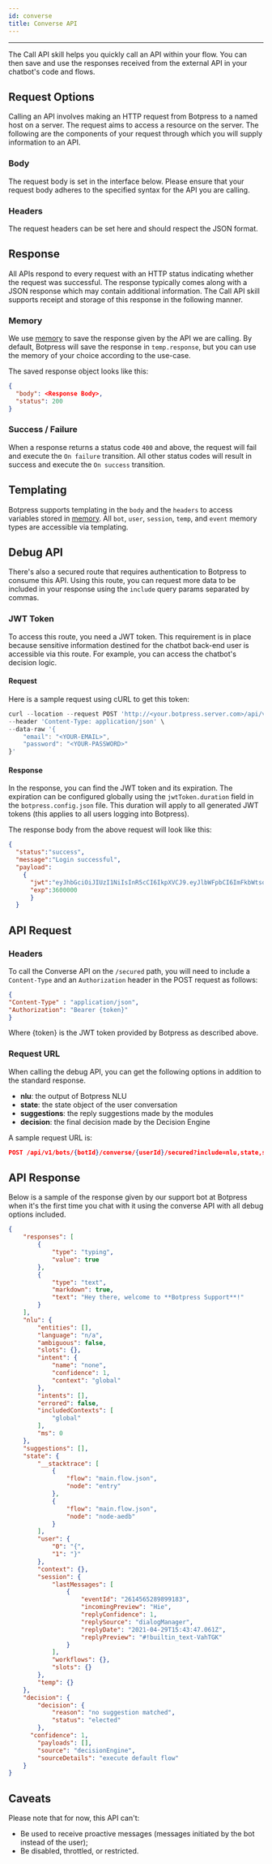 ```yaml
---
id: converse
title: Converse API
---
```


--------------------
                                                                
The Call API skill helps you quickly call an API within your flow. You can then save and use the responses received from the external API in your chatbot's code and flows.

## Request Options

Calling an API involves making an HTTP request from Botpress to a named host on a server. The request aims to access a resource on the server. The following are the components of your request through which you will supply information to an API.

### Body

The request body is set in the interface below. Please ensure that your request body adheres to the specified syntax for the API you are calling.

### Headers

The request headers can be set here and should respect the JSON format.

## Response

All APIs respond to every request with an HTTP status indicating whether the request was successful. The response typically comes along with a JSON response which may contain additional information. The Call API skill supports receipt and storage of this response in the following manner.

### Memory

We use [memory](/docs/main/memory) to save the response given by the API we are calling. By default, Botpress will save the response in `temp.response`, but you can use the memory of your choice according to the use-case.

The saved response object looks like this:

```json
{
  "body": <Response Body>,
  "status": 200
}
```

### Success / Failure

When a response returns a status code `400` and above, the request will fail and execute the `On failure` transition. All other status codes will result in success and execute the `On success` transition.

## Templating

Botpress supports templating in the `body` and the `headers` to access variables stored in [memory](/docs/main/memory). All `bot`, `user`, `session`, `temp`, and `event` memory types are accessible via templating.

## Debug API

There's also a secured route that requires authentication to Botpress to consume this API. Using this route, you can request more data to be included in your response using the `include` query params separated by commas.

### JWT Token

To access this route, you need a JWT token. This requirement is in place because sensitive information destined for the chatbot back-end user is accessible via this route. For example, you can access the chatbot's decision logic.  

#### Request

Here is a sample request using cURL to get this token:

```js
curl --location --request POST 'http://<your.botpress.server.com>/api/v1/auth/login/basic/default' \
--header 'Content-Type: application/json' \
--data-raw '{
    "email": "<YOUR-EMAIL>",
    "password": "<YOUR-PASSWORD>"
}'
```
#### Response

In the response, you can find the JWT token and its expiration. The expiration can be configured globally using the `jwtToken.duration` field in the `botpress.config.json` file. This duration will apply to all generated JWT tokens (this applies to all users logging into Botpress).

The response body from the above request will look like this:

```json
{
  "status":"success",
  "message":"Login successful",
  "payload":
    {
      "jwt":"eyJhbGciOiJIUzI1NiIsInR5cCI6IkpXVCJ9.eyJlbWFpbCI6ImFkbWtsoiwic3RyYXRlZ3kiOiJkZWZhdWx0IiwidG9rZW5WZXJzaW9uIjoxLCJpc1N1cGVyQWRtaW4iOnRydWUsImlhdCI6MTYxODU3Mjk1MCwiZXhwIjoxNjE4NTc2NTUwLCJhsdwiOiJjb2xsYWJvcmF0b3JzIn0.urYZ5A8yXH3XqzSmu7GmImufSgZ0Nx6HknzuidGWnRs",
      "exp":3600000
      }
  }
```

## API Request
 
### Headers

To call the Converse API on the `/secured` path, you will need to include a `Content-Type` and an `Authorization` header in the POST request as follows:

```json
{
"Content-Type" : "application/json",
"Authorization": "Bearer {token}"
}
```
Where {token} is the JWT token provided by Botpress as described above.

### Request URL

When calling the debug API, you can get the following options in addition to the standard response.

- **nlu**: the output of Botpress NLU
- **state**: the state object of the user conversation
- **suggestions**: the reply suggestions made by the modules
- **decision**: the final decision made by the Decision Engine

A sample request URL is:

```json
POST /api/v1/bots/{botId}/converse/{userId}/secured?include=nlu,state,suggestions,decision
```

## API Response

Below is a sample of the response given by our support bot at Botpress when it's the first time you chat with it using the converse API with all debug options included.

```json
{
    "responses": [
        {
            "type": "typing",
            "value": true
        },
        {
            "type": "text",
            "markdown": true,
            "text": "Hey there, welcome to **Botpress Support**!"
        }
    ],
    "nlu": {
        "entities": [],
        "language": "n/a",
        "ambiguous": false,
        "slots": {},
        "intent": {
            "name": "none",
            "confidence": 1,
            "context": "global"
        },
        "intents": [],
        "errored": false,
        "includedContexts": [
            "global"
        ],
        "ms": 0
    },
    "suggestions": [],
    "state": {
        "__stacktrace": [
            {
                "flow": "main.flow.json",
                "node": "entry"
            },
            {
                "flow": "main.flow.json",
                "node": "node-aedb"
            }
        ],
        "user": {
            "0": "{",
            "1": "}"
        },
        "context": {},
        "session": {
            "lastMessages": [
                {
                    "eventId": "2614565289899183",
                    "incomingPreview": "Hie",
                    "replyConfidence": 1,
                    "replySource": "dialogManager",
                    "replyDate": "2021-04-29T15:43:47.061Z",
                    "replyPreview": "#!builtin_text-VahTGK"
                }
            ],
            "workflows": {},
            "slots": {}
        },
        "temp": {}
    },
    "decision": {
        "decision": {
            "reason": "no suggestion matched",
            "status": "elected"
        },
      "confidence": 1,
        "payloads": [],
        "source": "decisionEngine",
        "sourceDetails": "execute default flow"
    }
}
```

## Caveats

Please note that for now, this API can't:

- Be used to receive proactive messages (messages initiated by the bot instead of the user);
- Be disabled, throttled, or restricted.